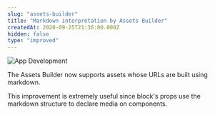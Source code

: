 ```yaml
---
slug: "assets-builder"
title: "Markdown interpretation by Assets Builder"
createdAt: 2020-09-25T21:36:00.000Z
hidden: false
type: "improved"
---
```


![App Development](https://cdn.jsdelivr.net/gh/vtexdocs/dev-portal-content@main/images/assets-builder-0.png)

The Assets Builder now supports assets whose URLs are built using markdown.

This improvement is extremely useful since block's props use the markdown structure to declare media on components.
